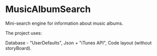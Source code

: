 # MusicAlbumSearch
Mini-search engine for information about music albums.

The project uses:

Database - "UserDefaults",
Json + "iTunes API",
Code layout (without storyBoard).
